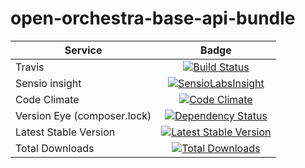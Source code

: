 open-orchestra-base-api-bundle
==============================

| Service       | Badge         |
| ------------- |:-------------:|
| Travis | [![Build Status](https://travis-ci.org/open-orchestra/open-orchestra-base-api-bundle.svg?branch=master)](https://travis-ci.org/open-orchestra/open-orchestra-base-api-bundle) |
| Sensio insight | [![SensioLabsInsight](https://insight.sensiolabs.com/projects/c9ed5ba9-c36b-42b9-b542-be7e908da8dd/big.png)](https://insight.sensiolabs.com/projects/c9ed5ba9-c36b-42b9-b542-be7e908da8dd) |
| Code Climate | [![Code Climate](https://codeclimate.com/github/open-orchestra/open-orchestra-base-api-bundle/badges/gpa.svg)](https://codeclimate.com/github/open-orchestra/open-orchestra-base-api-bundle) |
| Version Eye (composer.lock) | [![Dependency Status](https://www.versioneye.com/user/projects/5548c7355d4f9a44c6001055/badge.svg?style=flat)](https://www.versioneye.com/user/projects/5548c7355d4f9a44c6001055) |
| Latest Stable Version | [![Latest Stable Version](https://poser.pugx.org/open-orchestra/open-orchestra-base-api-bundle/v/stable)](https://packagist.org/packages/open-orchestra/open-orchestra-base-api-bundle) |
| Total Downloads | [![Total Downloads](https://poser.pugx.org/open-orchestra/open-orchestra-base-api-bundle/downloads)](https://packagist.org/packages/open-orchestra/open-orchestra-base-api-bundle) |
